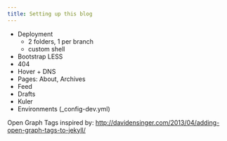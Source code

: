 ```yaml
---
title: Setting up this blog
---
```




* Deployment
  * 2 folders, 1 per branch
  * custom shell
* Bootstrap LESS
* 404
* Hover + DNS
* Pages: About, Archives
* Feed
* Drafts
* Kuler
* Environments (_config-dev.yml)



Open Graph Tags inspired by:
http://davidensinger.com/2013/04/adding-open-graph-tags-to-jekyll/ 